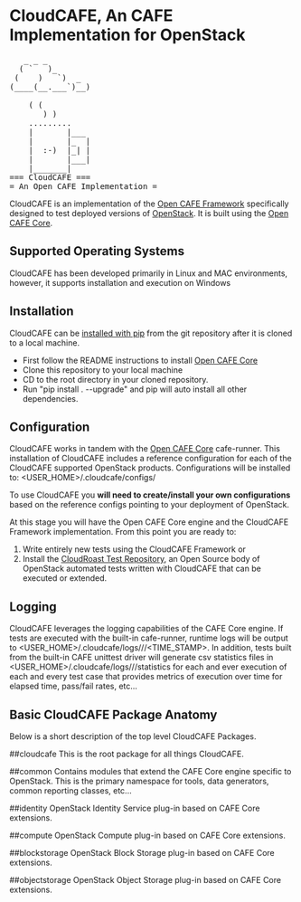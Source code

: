 CloudCAFE, An CAFE Implementation for OpenStack
================================
<pre>
   _ _ _
  ( `   )_
 (    )   `)  _
(____(__.___`)__)

    ( (
       ) )
    .........
    |       |___
    |       |_  |
    |  :-)  |_| |
    |       |___|
    |_______|
=== CloudCAFE ===
= An Open CAFE Implementation =
</pre>

CloudCAFE is an implementation of the [Open CAFE Framework](https://github.com/stackforge/opencafe) specifically designed to test deployed
versions of [OpenStack](http://www.openstack.org/). It is built using the [Open CAFE Core](https://github.com/stackforge/opencafe).

Supported Operating Systems
---------------------------
CloudCAFE has been developed primarily in Linux and MAC environments, however, it supports installation and
execution on Windows

Installation
------------
CloudCAFE can be [installed with pip](https://pypi.python.org/pypi/pip) from the git repository after it is cloned to a local machine.

* First follow the README instructions to install [Open CAFE Core](https://github.com/stackforge/opencafe)
* Clone this repository to your local machine
* CD to the root directory in your cloned repository.
* Run "pip install . --upgrade" and pip will auto install all other dependencies.

Configuration
--------------
CloudCAFE works in tandem with the [Open CAFE Core](https://github.com/stackforge/opencafe) cafe-runner. This installation of CloudCAFE includes a reference
configuration for each of the CloudCAFE supported OpenStack products. Configurations will be installed to: <USER_HOME>/.cloudcafe/configs/<PRODUCT>

To use CloudCAFE you **will need to create/install your own configurations** based on the reference configs pointing to your deployment of OpenStack.

At this stage you will have the Open CAFE Core engine and the CloudCAFE Framework implementation. From this point you are ready to:
1) Write entirely new tests using the CloudCAFE Framework
					or
2) Install the [CloudRoast Test Repository](https://github.com/stackforge/cloudroast), an Open Source body of OpenStack automated tests written with CloudCAFE
that can be executed or extended.

Logging
-------
CloudCAFE leverages the logging capabilities of the CAFE Core engine. If tests are executed with the built-in cafe-runner, runtime logs will be output
to <USER_HOME>/.cloudcafe/logs/<PRODUCT>/<CONFIGURATION>/<TIME_STAMP>. In addition, tests built from the built-in CAFE unittest driver will generate
csv statistics files in <USER_HOME>/.cloudcafe/logs/<PRODUCT>/<CONFIGURATION>/statistics for each and ever execution of each and every test case that
provides metrics of execution over time for elapsed time, pass/fail rates, etc...

Basic CloudCAFE Package Anatomy
-------------------------------
Below is a short description of the top level CloudCAFE Packages.

##cloudcafe
This is the root package for all things CloudCAFE.

##common
Contains modules that extend the CAFE Core engine specific to OpenStack. This is the primary namespace for tools, data generators, common
reporting classes, etc...

##identity
OpenStack Identity Service plug-in based on CAFE Core extensions.

##compute
OpenStack Compute plug-in based on CAFE Core extensions.

##blockstorage
OpenStack Block Storage plug-in based on CAFE Core extensions.

##objectstorage
OpenStack Object Storage plug-in based on CAFE Core extensions.
